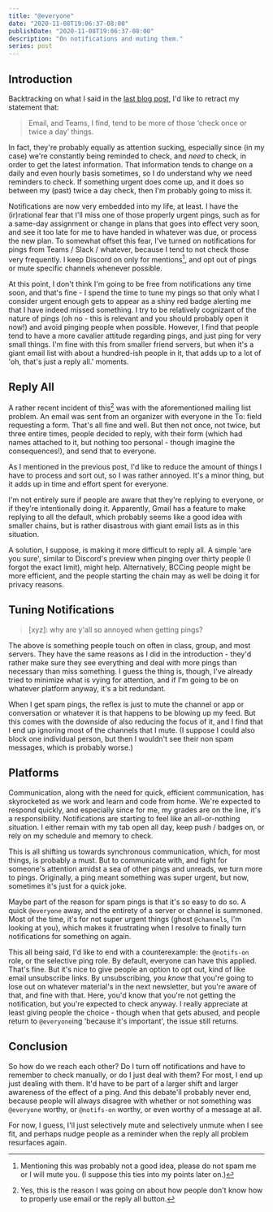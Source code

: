 ```yaml
---
title: "@everyone"
date: "2020-11-08T19:06:37-08:00"
publishDate: "2020-11-08T19:06:37-08:00"
description: "On notifications and muting them."
series: post
---
```


## Introduction
Backtracking on what I said in the [last blog post](https://kewbi.sh/blog/posts/201101/), I'd like to retract my statement that:
> Email, and Teams, I find, tend to be more of those ‘check once or twice a day’ things. 

In fact, they're probably equally as attention sucking, especially since (in my case) we're constantly being reminded to check, and *need* to check, in order to get the latest information. That information tends to change on a daily and even hourly basis sometimes, so I do understand why we need reminders to check. If something urgent does come up, and it does so between my (past) twice a day check, then I'm probably going to miss it.

Notifications are now very embedded into my life, at least. I have the (ir)rational fear that I'll miss one of those properly urgent pings, such as for a same-day assignment or change in plans that goes into effect very soon, and see it too late for me to have handed in whatever was due, or process the new plan. To somewhat offset this fear, I've turned on notifications for pings from Teams / Slack / whatever, because I tend to not check those very frequently. I keep Discord on only for mentions[^1], and opt out of pings or mute specific channels whenever possible.

At this point, I don't think I'm going to be free from notifications any time soon, and that's fine - I spend the time to tune my pings so that only what I consider urgent enough gets to appear as a shiny red badge alerting me that I have indeed missed something. I try to be relatively cognizant of the nature of pings (oh no - this is relevant and you should probably open it now!) and avoid pinging people when possible. However, I find that people tend to have a more cavalier attitude regarding pings, and just ping for very small things. I'm fine with this from smaller friend servers, but when it's a giant email list with about a hundred-ish people in it, that adds up to a lot of 'oh, that's just a reply all.' moments.

## Reply All
A rather recent incident of this[^2] was with the aforementioned mailing list problem. An email was sent from an organizer with everyone in the To: field requesting a form. That's all fine and well. But then not once, not twice, but three entire times, people decided to reply, with their form (which had names attached to it, but nothing too personal - though imagine the consequences!), and send that to everyone.

As I mentioned in the previous post, I'd like to reduce the amount of things I have to process and sort out, so I was rather annoyed. It's a minor thing, but it adds up in time and effort spent for everyone.  

I'm not entirely sure if people are aware that they're replying to everyone, or if they're intentionally doing it. Apparently, Gmail has a feature to make replying to all the default, which probably seems like a good idea with smaller chains, but is rather disastrous with giant email lists as in this situation.

A solution, I suppose, is making it more difficult to reply all. A simple 'are you sure', similar to Discord's preview when pinging over thirty people (I forgot the exact limit), might help. Alternatively, BCCing people might be more efficient, and the people starting the chain may as well be doing it for privacy reasons.

## Tuning Notifications
> [xyz]: why are y'all so annoyed when getting pings?

The above is something people touch on often in class, group, and most servers. They have the same reasons as I did in the introduction - they'd rather make sure they see everything and deal with more pings than necessary than miss something. I guess the thing is, though, I've already tried to minimize what is vying for attention, and if I'm going to be on whatever platform anyway, it's a bit redundant.

When I get spam pings, the reflex is just to mute the channel or app or conversation or whatever it is that happens to be blowing up my feed. But this comes with the downside of also reducing the focus of it, and I find that I end up ignoring most of the channels that I mute. (I suppose I could also block one individual person, but then I wouldn't see their non spam messages, which is probably worse.)

## Platforms
Communication, along with the need for quick, efficient communication, has skyrocketed as we work and learn and code from home. We're expected to respond quickly, and especially since for me, my grades are on the line, it's a responsibility. Notifications are starting to feel like an all-or-nothing situation. I either remain with my tab open all day, keep push / badges on, or rely on my schedule and memory to check.

This is all shifting us towards synchronous communication, which, for most things, is probably a must. But to communicate with, and fight for someone's attention amidst a sea of other pings and unreads, we turn more to pings. Originally, a ping meant something was super urgent, but now, sometimes it's just for a quick joke.

Maybe part of the reason for spam pings is that it's so easy to do so. A quick `@everyone` away, and the entirety of a server or channel is summoned. Most of the time, it's for not super urgent things (ghost `@channels`, I'm looking at you), which makes it frustrating when I resolve to finally turn notifications for something on again. 

This all being said, I'd like to end with a counterexample: the `@notifs-on` role, or the selective ping role. By default, everyone can have this applied. That's fine. But it's nice to give people an option to opt out, kind of like email unsubscribe links. By unsubscribing, you *know* that you're going to lose out on whatever material's in the next newsletter, but you're aware of that, and fine with that. Here, you'd know that you're not getting the notification, but you're expected to check anyway. I really appreciate at least giving people the choice - though when that gets abused, and people return to `@everyone`ing 'because it's important', the issue still returns. 

## Conclusion
So how do we reach each other? Do I turn off notifications and have to remember to check manually, or do I just deal with them? For most, I end up just dealing with them. It'd have to be part of a larger shift and larger awareness of the effect of a ping. And this debate'll probably never end, because people will always disagree with whether or not something was `@everyone` worthy, or `@notifs-on` worthy, or even worthy of a message at all.

For now, I guess, I'll just selectively mute and selectively unmute when I see fit, and perhaps nudge people as a reminder when the reply all problem resurfaces again.

[^1]: Mentioning this was probably not a good idea, please do not spam me or I will mute you. (I suppose this ties into my points later on.)

[^2]: Yes, this is the reason I was going on about how people don't know how to properly use email or the reply all button.
